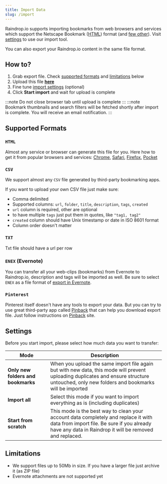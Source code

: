 ```yaml
---
title: Import Data
slug: /import
---
```

Raindrop.io supports importing bookmarks from web browsers and services which support the Netscape Bookmark ([HTML](#html)) format (and [few other](#supported-formats)). 
Visit [settings](https://app.raindrop.io/settings/import) to use our import tool.

You can also export your Raindrop.io content in the same file format.

## How to?
1. Grab export file. Check [supported formats](#supported-formats) and [limitations](#limitations) below
2. Upload this file [**here**](https://app.raindrop.io/settings/import)
3. Fine tune [import settings](#settings) (optional)
4. Click **Start import** and wait for upload is complete

:::note
Do not close browser tab until upload is complete
:::
:::note
Bookmark thumbnails and search filters will be fetched shortly after import is complete. You will receive an email notification.
:::

## Supported Formats
### `HTML`
Almost any service or browser can generate this file for you. Here how to get it from popular browsers and services:
[Chrome](https://www.wikihow.com/Export-Bookmarks-from-Chrome),
[Safari](https://www.ionos.com/digitalguide/websites/web-development/export-safari-bookmarks/),
[Firefox](https://support.mozilla.org/en-US/kb/export-firefox-bookmarks-to-backup-or-transfer),
[Pocket](https://help.getpocket.com/article/1015-exporting-your-pocket-list)

### `CSV`
We support almost any `CSV` file generated by third-party bookmarking apps.

If you want to upload your own CSV file just make sure:
- Comma delimited
- Supported columns: `url`, `folder`, `title`, `description`, `tags`, `created`
- `url` column is required, other are optional
- to have multiple `tags` just put them in quotes, like `"tag1, tag2"`
- `created` column should have Unix timestamp or date in ISO 8601 format
- Column order doesn't matter

### `TXT`
Txt file should have a url per row

### `ENEX` (Evernote)
You can transfer all your web-clips (bookmarks) from Evernote to Raindrop.io, description and tags will be imported as well.
Be sure to select `ENEX` as a file format of [export in Evernote](https://help.evernote.com/hc/en-us/articles/209005557-Export-notes-and-notebooks).

### `Pinterest`
Pinterest itself doesn't have any tools to export your data. But you can try to use great third-party app called [Pinback](https://pinbackit.github.io/) that can help you download export file.
Just follow instructions on [Pinback](https://pinbackit.github.io/) site.

## Settings
Before you start import, please select how much data you want to transfer:

Mode | Description
---- | -----------
**Only new folders and bookmarks** | When you upload the same import file again but with new data, this mode will prevent uploading duplicates and ensure structure untouched, only new folders and bookmarks will be imported
**Import all** | Select this mode if you want to import everything as is (including duplicates)
**Start from scratch** | This mode is the best way to clean your account data completely and replace it with data from import file. Be sure if you already have any data in Raindrop it will be removed and replaced.

## Limitations
- We support files up to 50Mb in size. If you have a larger file just archive it (as ZIP file)
- Evernote attachments are not supported yet